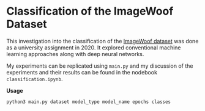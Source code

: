 # Classification of the ImageWoof Dataset
This investigation into the classification of the [ImageWoof dataset](https://github.com/fastai/imagenette#imagewoof) was done as a university assignment in 2020. It explored conventional machine learning approaches along with deep neural networks. 

My experiments can be replicated using `main.py` and my discussion of the experiments and their results can be found in the nodebook `classification.ipynb`.

**Usage**
```
python3 main.py dataset model_type model_name epochs classes 
```

